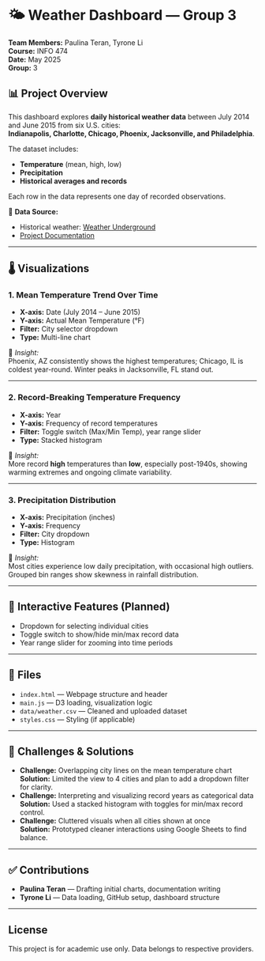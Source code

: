 # 🌤️ Weather Dashboard — Group 3

**Team Members:** Paulina Teran, Tyrone Li  
**Course:** INFO 474  
**Date:** May 2025  
**Group:** 3  

## 📊 Project Overview

This dashboard explores **daily historical weather data** between July 2014 and June 2015 from six U.S. cities:  
**Indianapolis, Charlotte, Chicago, Phoenix, Jacksonville, and Philadelphia**.

The dataset includes:
- **Temperature** (mean, high, low)
- **Precipitation**
- **Historical averages and records**

Each row in the data represents one day of recorded observations.

📄 **Data Source:**  
- Historical weather: [Weather Underground](https://www.wunderground.com/history)  
- [Project Documentation](https://docs.google.com/document/d/15HiHTsKK8wbD6lOnJ1OmwlQJWHq4I1HsKmQBMVJanOc/edit?tab=t.0)

---

## 🌡️ Visualizations

### 1. Mean Temperature Trend Over Time
- **X-axis:** Date (July 2014 – June 2015)  
- **Y-axis:** Actual Mean Temperature (°F)  
- **Filter:** City selector dropdown  
- **Type:** Multi-line chart  

📌 *Insight:*  
Phoenix, AZ consistently shows the highest temperatures; Chicago, IL is coldest year-round. Winter peaks in Jacksonville, FL stand out.

---

### 2. Record-Breaking Temperature Frequency
- **X-axis:** Year  
- **Y-axis:** Frequency of record temperatures  
- **Filter:** Toggle switch (Max/Min Temp), year range slider  
- **Type:** Stacked histogram  

📌 *Insight:*  
More record **high** temperatures than **low**, especially post-1940s, showing warming extremes and ongoing climate variability.

---

### 3. Precipitation Distribution
- **X-axis:** Precipitation (inches)  
- **Y-axis:** Frequency  
- **Filter:** City dropdown  
- **Type:** Histogram  

📌 *Insight:*  
Most cities experience low daily precipitation, with occasional high outliers. Grouped bin ranges show skewness in rainfall distribution.

---

## 🔧 Interactive Features (Planned)
- Dropdown for selecting individual cities  
- Toggle switch to show/hide min/max record data  
- Year range slider for zooming into time periods  

---

## 📁 Files
- `index.html` — Webpage structure and header  
- `main.js` — D3 loading, visualization logic  
- `data/weather.csv` — Cleaned and uploaded dataset  
- `styles.css` — Styling (if applicable)
---

## 🧠 Challenges & Solutions
- **Challenge:** Overlapping city lines on the mean temperature chart  
  **Solution:** Limited the view to 4 cities and plan to add a dropdown filter for clarity.  
- **Challenge:** Interpreting and visualizing record years as categorical data  
  **Solution:** Used a stacked histogram with toggles for min/max record control.  
- **Challenge:** Cluttered visuals when all cities shown at once  
  **Solution:** Prototyped cleaner interactions using Google Sheets to find balance.  

---

## ✅ Contributions
- **Paulina Teran** — Drafting initial charts, documentation writing  
- **Tyrone Li** — Data loading, GitHub setup, dashboard structure  
---

## License
This project is for academic use only. Data belongs to respective providers.
